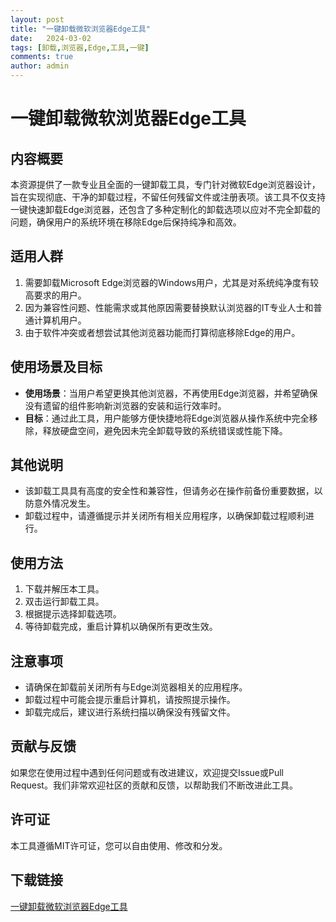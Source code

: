 ```yaml
---
layout: post
title: "一键卸载微软浏览器Edge工具"
date:   2024-03-02
tags: [卸载,浏览器,Edge,工具,一键]
comments: true
author: admin
---
```

# 一键卸载微软浏览器Edge工具

## 内容概要
本资源提供了一款专业且全面的一键卸载工具，专门针对微软Edge浏览器设计，旨在实现彻底、干净的卸载过程，不留任何残留文件或注册表项。该工具不仅支持一键快速卸载Edge浏览器，还包含了多种定制化的卸载选项以应对不完全卸载的问题，确保用户的系统环境在移除Edge后保持纯净和高效。

## 适用人群
1. 需要卸载Microsoft Edge浏览器的Windows用户，尤其是对系统纯净度有较高要求的用户。
2. 因为兼容性问题、性能需求或其他原因需要替换默认浏览器的IT专业人士和普通计算机用户。
3. 由于软件冲突或者想尝试其他浏览器功能而打算彻底移除Edge的用户。

## 使用场景及目标
- **使用场景**：当用户希望更换其他浏览器，不再使用Edge浏览器，并希望确保没有遗留的组件影响新浏览器的安装和运行效率时。
- **目标**：通过此工具，用户能够方便快捷地将Edge浏览器从操作系统中完全移除，释放硬盘空间，避免因未完全卸载导致的系统错误或性能下降。

## 其他说明
- 该卸载工具具有高度的安全性和兼容性，但请务必在操作前备份重要数据，以防意外情况发生。
- 卸载过程中，请遵循提示并关闭所有相关应用程序，以确保卸载过程顺利进行。

## 使用方法
1. 下载并解压本工具。
2. 双击运行卸载工具。
3. 根据提示选择卸载选项。
4. 等待卸载完成，重启计算机以确保所有更改生效。

## 注意事项
- 请确保在卸载前关闭所有与Edge浏览器相关的应用程序。
- 卸载过程中可能会提示重启计算机，请按照提示操作。
- 卸载完成后，建议进行系统扫描以确保没有残留文件。

## 贡献与反馈
如果您在使用过程中遇到任何问题或有改进建议，欢迎提交Issue或Pull Request。我们非常欢迎社区的贡献和反馈，以帮助我们不断改进此工具。

## 许可证
本工具遵循MIT许可证，您可以自由使用、修改和分发。

## 下载链接

[一键卸载微软浏览器Edge工具](https://pan.quark.cn/s/c72199829077)
